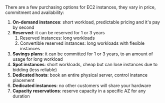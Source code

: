 There are a few purchasing options for EC2 instances, they vary in price, commitment and availability:

1. **On-demand instances**: short workload, predictable pricing and it's pay by second
2. **Reserved**: it can be reserved for 1 or 3 years
	1. Reserved instances: long workloads
	2. Convertible reserved instances: long workloads with flexible instances
3. **Savings plans**: it can be committed for 1 or 3 years, to an amount of usage for long workload
4. **Spot instances**: short workloads, cheap but can lose instances due to bidding (less reliable)
5. **Dedicated hosts**: book an entire physical server, control instance placement
6. **Dedicated instances**: no other customers will share your hardware
7. **Capacity reservations**: reserve capacity in a specific AZ for any duration